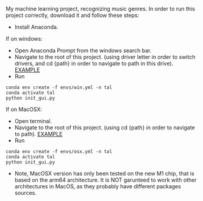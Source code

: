 My machine learning project, recognizing music genres.
In order to run this project correctly, download it and follow these steps:

- Install Anaconda.

If on windows:
- Open Anaconda Prompt from the windows search bar.
- Navigate to the root of this project. (using driver letter in order to switch drivers, and cd {path} in order to navigate to path in this drive). [EXAMPLE](https://riptutorial.com/cmd/example/8646/navigating-in-cmd)
- Run
```
conda env create -f envs/win.yml -n tal
conda activate tal
python init_gui.py
```

If on MacOSX:
- Open terminal.
- Navigate to the root of this project. (using cd {path} in order to navigate to path). [EXAMPLE](https://appletoolbox.com/navigate-folders-using-the-mac-terminal/)
- Run
```
conda env create -f envs/osx.yml -n tal
conda activate tal
python init_gui.py
```

* Note, MacOSX version has only been tested on the new M1 chip, that is based on the arm64 architecture. It is NOT garunteed to work with other architectures in MacOS, as they probably have different packages sources.